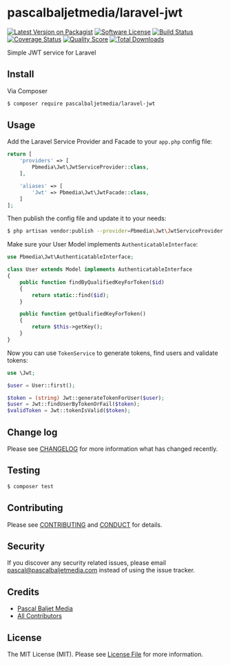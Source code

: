 # pascalbaljetmedia/laravel-jwt

[![Latest Version on Packagist][ico-version]][link-packagist]
[![Software License][ico-license]](LICENSE.md)
[![Build Status][ico-travis]][link-travis]
[![Coverage Status][ico-scrutinizer]][link-scrutinizer]
[![Quality Score][ico-code-quality]][link-code-quality]
[![Total Downloads][ico-downloads]][link-downloads]

Simple JWT service for Laravel

## Install

Via Composer

``` bash
$ composer require pascalbaljetmedia/laravel-jwt
```

## Usage

Add the Laravel Service Provider and Facade to your ```app.php``` config file:

``` php
return [
    'providers' => [
        Pbmedia\Jwt\JwtServiceProvider::class,
    ],

    'aliases' => [
        'Jwt' => Pbmedia\Jwt\JwtFacade::class,
    ]
];
```

Then publish the config file and update it to your needs:
``` bash
$ php artisan vendor:publish --provider=Pbmedia\Jwt\JwtServiceProvider
```


Make sure your User Model implements ```AuthenticatableInterface```:
``` php
use Pbmedia\Jwt\AuthenticatableInterface;

class User extends Model implements AuthenticatableInterface
{
    public function findByQualifiedKeyForToken($id)
    {
        return static::find($id);
    }

    public function getQualifiedKeyForToken()
    {
        return $this->getKey();
    }
}
```

Now you can use ```TokenService``` to generate tokens, find users and validate tokens:
``` php
use \Jwt;

$user = User::first();

$token = (string) Jwt::generateTokenForUser($user);
$user = Jwt::findUserByTokenOrFail($token);
$validToken = Jwt::tokenIsValid($token);
```

## Change log

Please see [CHANGELOG](CHANGELOG.md) for more information what has changed recently.

## Testing

``` bash
$ composer test
```

## Contributing

Please see [CONTRIBUTING](CONTRIBUTING.md) and [CONDUCT](CONDUCT.md) for details.

## Security

If you discover any security related issues, please email pascal@pascalbaljetmedia.com instead of using the issue tracker.

## Credits

- [Pascal Baljet Media][link-author]
- [All Contributors][link-contributors]

## License

The MIT License (MIT). Please see [License File](LICENSE.md) for more information.

[ico-version]: https://img.shields.io/packagist/v/pascalbaljetmedia/laravel-jwt.svg?style=flat-square
[ico-license]: https://img.shields.io/badge/license-MIT-brightgreen.svg?style=flat-square
[ico-travis]: https://img.shields.io/travis/pascalbaljetmedia/laravel-jwt/master.svg?style=flat-square
[ico-scrutinizer]: https://img.shields.io/scrutinizer/coverage/g/pascalbaljetmedia/laravel-jwt.svg?style=flat-square
[ico-code-quality]: https://img.shields.io/scrutinizer/g/pascalbaljetmedia/laravel-jwt.svg?style=flat-square
[ico-downloads]: https://img.shields.io/packagist/dt/pascalbaljetmedia/laravel-jwt.svg?style=flat-square

[link-packagist]: https://packagist.org/packages/pascalbaljetmedia/laravel-jwt
[link-travis]: https://travis-ci.org/pascalbaljetmedia/laravel-jwt
[link-scrutinizer]: https://scrutinizer-ci.com/g/pascalbaljetmedia/laravel-jwt/code-structure
[link-code-quality]: https://scrutinizer-ci.com/g/pascalbaljetmedia/laravel-jwt
[link-downloads]: https://packagist.org/packages/pascalbaljetmedia/laravel-jwt
[link-author]: https://github.com/pascalbaljetmedia
[link-contributors]: ../../contributors